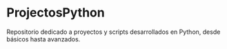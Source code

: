 # ProjectosPython
Repositorio dedicado a proyectos y scripts desarrollados en Python, desde básicos hasta avanzados.
